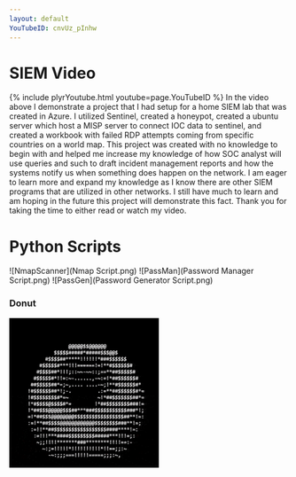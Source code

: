 ```yaml
---
layout: default
YouTubeID: cnvUz_pInhw
---
```






# SIEM Video

{% include plyrYoutube.html youtube=page.YouTubeID %}
In the video above I demonstrate a project that I had setup for a home SIEM lab that was created in Azure. I utilized Sentinel, created a honeypot, created a ubuntu server which host a MISP server to connect IOC data to sentinel, and created a workbook with failed RDP attempts coming from specific countries on a world map. This project was created with no knowledge to begin with and helped me increase my knowledge of how SOC analyst will use queries and such to draft incident management reports and how the systems notify us when something does happen on the network. I am eager to learn more and expand my knowledge as I know there are other SIEM programs that are utilized in other networks. I still have much to learn and am hoping in the future this project will demonstrate this fact. Thank you for taking the time to either read or watch my video. 

# Python Scripts

![NmapScanner](Nmap Script.png) ![PassMan](Password Manager Script.png) ![PassGen](Password Generator Script.png)


### Donut

![DONUT](donut.gif)
